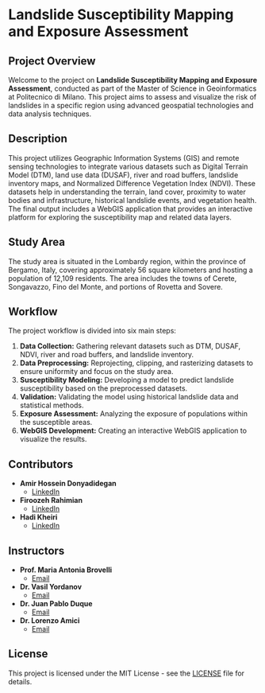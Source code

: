 # Landslide Susceptibility Mapping and Exposure Assessment

## Project Overview
Welcome to the project on **Landslide Susceptibility Mapping and Exposure Assessment**, conducted as part of the Master of Science in Geoinformatics at Politecnico di Milano. This project aims to assess and visualize the risk of landslides in a specific region using advanced geospatial technologies and data analysis techniques.

## Description
This project utilizes Geographic Information Systems (GIS) and remote sensing technologies to integrate various datasets such as Digital Terrain Model (DTM), land use data (DUSAF), river and road buffers, landslide inventory maps, and Normalized Difference Vegetation Index (NDVI). These datasets help in understanding the terrain, land cover, proximity to water bodies and infrastructure, historical landslide events, and vegetation health. The final output includes a WebGIS application that provides an interactive platform for exploring the susceptibility map and related data layers.

## Study Area
The study area is situated in the Lombardy region, within the province of Bergamo, Italy, covering approximately 56 square kilometers and hosting a population of 12,109 residents. The area includes the towns of Cerete, Songavazzo, Fino del Monte, and portions of Rovetta and Sovere.

## Workflow
The project workflow is divided into six main steps:

1. **Data Collection:** Gathering relevant datasets such as DTM, DUSAF, NDVI, river and road buffers, and landslide inventory.
2. **Data Preprocessing:** Reprojecting, clipping, and rasterizing datasets to ensure uniformity and focus on the study area.
3. **Susceptibility Modeling:** Developing a model to predict landslide susceptibility based on the preprocessed datasets.
4. **Validation:** Validating the model using historical landslide data and statistical methods.
5. **Exposure Assessment:** Analyzing the exposure of populations within the susceptible areas.
6. **WebGIS Development:** Creating an interactive WebGIS application to visualize the results.

## Contributors
- **Amir Hossein Donyadidegan**
  - [LinkedIn](https://www.linkedin.com/in/amirhossein-donyadidegan-790a811b7/?original_referer=https%3A%2F%2Fwww%2Egoogle%2Ecom%2F&originalSubdomain=ir)
- **Firoozeh Rahimian**
  - [LinkedIn](https://www.linkedin.com/in/firoozeh-rahimian)
- **Hadi Kheiri**
  - [LinkedIn](https://www.linkedin.com/in/hadi-kheiri)

## Instructors
- **Prof. Maria Antonia Brovelli**
  - [Email](mailto:maria.brovelli@polimi.it)
- **Dr. Vasil Yordanov**
  - [Email](mailto:vasil.yordanov@polimi.it)
- **Dr. Juan Pablo Duque**
  - [Email](mailto:juanpablo.duque@polimi.it)
- **Dr. Lorenzo Amici**
  - [Email](mailto:lorenzo.amici@polimi.it)

## License
This project is licensed under the MIT License - see the [LICENSE](lICENSE) file for details.
